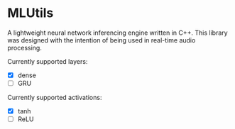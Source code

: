# MLUtils

A lightweight neural network inferencing engine written in C++.
This library was designed with the intention of being used in
real-time audio processing.

Currently supported layers:
  
  - [x] dense
  - [ ] GRU

Currently supported activations:
  - [x] tanh
  - [ ] ReLU
